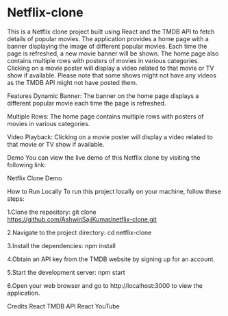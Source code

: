 # Netflix-clone
This is a Netflix clone project built using React and the TMDB API to fetch details of popular movies. The application provides a home page with a banner displaying the image of different popular movies. Each time the page is refreshed, a new movie banner will be shown. The home page also contains multiple rows with posters of movies in various categories. Clicking on a movie poster will display a video related to that movie or TV show if available. Please note that some shows might not have any videos as the TMDB API might not have posted them.

Features
Dynamic Banner: The banner on the home page displays a different popular movie each time the page is refreshed.

Multiple Rows: The home page contains multiple rows with posters of movies in various categories.

Video Playback: Clicking on a movie poster will display a video related to that movie or TV show if available.

Demo
You can view the live demo of this Netflix clone by visiting the following link:

Netflix Clone Demo

How to Run Locally
To run this project locally on your machine, follow these steps:

1.Clone the repository:
git clone https://github.com/AshwinSajiKumar/netflix-clone.git

2.Navigate to the project directory:
cd netflix-clone

3.Install the dependencies:
npm install

4.Obtain an API key from the TMDB website by signing up for an account.

5.Start the development server:
npm start

6.Open your web browser and go to http://localhost:3000 to view the application.

Credits
React
TMDB API
React YouTube
